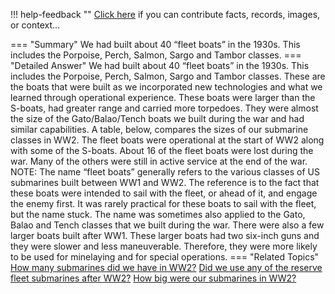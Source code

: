 !!! help-feedback ""
    <a href="/feedback/" data-feedback-link>Click here</a>
    if you can contribute facts, records, images, or context…

<a id="summary"></a>
=== "Summary"
    We had built about 40 “fleet boats” in the 1930s. This includes the Porpoise, Perch, Salmon, Sargo and Tambor classes.
=== "Detailed Answer"
    We had built about 40 “fleet boats” in the 1930s. This includes the Porpoise, Perch, Salmon, Sargo and Tambor classes. These are the boats that were built as we incorporated new technologies and what we learned through operational experience. These boats were larger than the S-boats, had greater range and carried more torpedoes. They were almost the size of the Gato/Balao/Tench boats we built during the war and had similar capabilities. A table, below, compares the sizes of our submarine classes in WW2.
    The fleet boats were operational at the start of WW2 along with some of the S-boats. About 16 of the fleet boats were lost during the war. Many of the others were still in active service at the end of the war.
    NOTE: The name “fleet boats” generally refers to the various classes of US submarines built between WW1 and WW2. The reference is to the fact that these boats were intended to sail with the fleet, or ahead of it, and engage the enemy first. It was rarely practical for these boats to sail with the fleet, but the name stuck. The name was sometimes also applied to the Gato, Balao and Tench classes that we built during the war.
    There were also a few larger boats built after WW1. These larger boats had two six-inch guns and they were slower and less maneuverable. Therefore, they were more likely to be used for minelaying and for special operations.
=== "Related Topics"
    [How many submarines did we have in WW2?](how-many-submarines-did-we-have-in-ww2.md#summary)
    [Did we use any of the reserve fleet submarines after WW2?](did-we-use-any-of-the-reserve-fleet-submarines-after-ww2.md#summary)
    [How big were our submarines in WW2?](how-big-were-our-submarines-in-ww2.md#summary)
